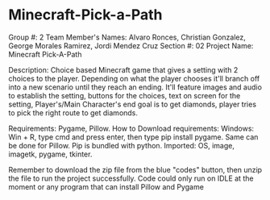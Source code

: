 # Minecraft-Pick-a-Path
Group #: 2
Team Member's Names:  Alvaro Ronces, Christian Gonzalez, George Morales Ramirez, Jordi Mendez Cruz
Section #: 02
Project Name: Minecraft Pick-A-Path

Description: Choice based Minecraft game that gives a setting with 2 choices to the player. Depending on what the player chooses it'll branch off into a new scenario until they reach an ending. It'll feature images and audio to establish the setting, buttons for the choices, text on screen for the setting, Player's/Main Character's end goal is to get diamonds, player tries to pick the right route to get diamonds. 

Requirements: Pygame, Pillow.
How to Download requirements: 
Windows: Win + R, type cmd and press enter, then type pip install pygame. Same can be done for Pillow. Pip is bundled with python.
Imported: OS, image, imagetk, pygame, tkinter. 

Remember to download the zip file from the blue "codes" button, then unzip the file to run the project successfully. 
Code could only run on IDLE at the moment or any program that can install Pillow and Pygame
